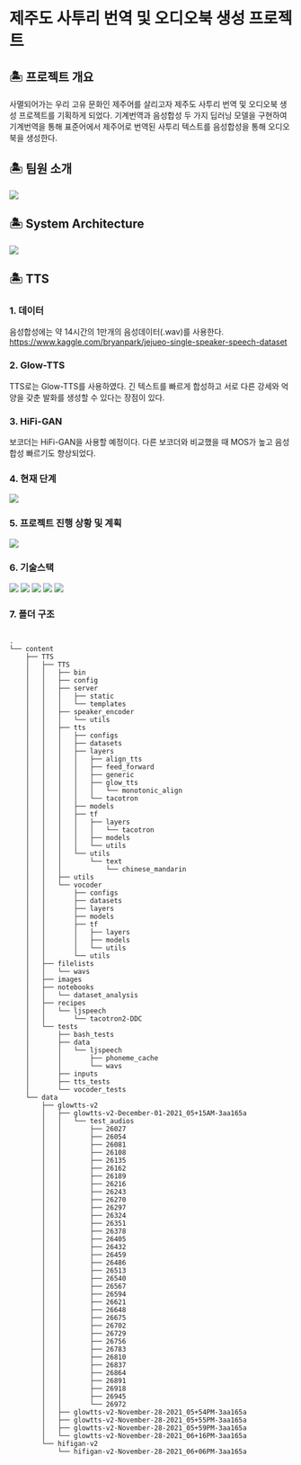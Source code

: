 # 제주도 사투리 번역 및 오디오북 생성 프로젝트

## 🏝 프로젝트 개요
사멸되어가는 우리 고유 문화인 제주어를 살리고자 제주도 사투리 번역 및 오디오북 생성 프로젝트를 기획하게 되었다. 기계번역과 음성합성 두 가지 딥러닝 모델을 구현하여 기계번역을 통해 표준어에서 제주어로 번역된 사투리 텍스트를 음성합성을 통해 오디오북을 생성한다.

## 🏝 팀원 소개
<img src="https://github.com/MINJU-KIMmm/GitHubTest/blob/main/image/capstoneTeam.png"/>

## 🏝 System Architecture
<img src="https://github.com/MINJU-KIMmm/GitHubTest/blob/main/image/systemarchitecture.png"/>

## 🏝 TTS
### 1. 데이터
음성합성에는 약 14시간의 1만개의 음성데이터(.wav)를 사용한다. 
https://www.kaggle.com/bryanpark/jejueo-single-speaker-speech-dataset
### 2. Glow-TTS
TTS로는 Glow-TTS를 사용하였다. 긴 텍스트를 빠르게 합성하고 서로 다른 강세와 억양을 갖춘 발화를 생성할 수 있다는 장점이 있다.
### 3. HiFi-GAN
보코더는 HiFi-GAN을 사용할 예정이다. 다른 보코더와 비교했을 때 MOS가 높고 음성합성 빠르기도 향상되었다.

### 4. 현재 단계
<img src="https://github.com/MINJU-KIMmm/GitHubTest/blob/main/image/lossGraph.png"/>


### 5. 프로젝트 진행 상황 및 계획
<img src="https://github.com/MINJU-KIMmm/GitHubTest/blob/main/image/plan.png"/>

### 6. 기술스택
<img src="https://img.shields.io/badge/Google Colab -F9AB00?style=flat-square&logo=GoogleColab&logoColor=white"/></a>
<img src="https://img.shields.io/badge/Python -3776AB?style=flat-square&logo=Python&logoColor=white"/>
<img src="https://img.shields.io/badge/Jupyter -F37626?style=flat-square&logo=Jupyter&logoColor=white"/>
<img src="https://img.shields.io/badge/TensorFlow -181717?style=flat-square&logo=TensorFlow&logoColor=white"/>
<img src="https://img.shields.io/badge/GitHub -181717?style=flat-square&logo=GitHub&logoColor=white"/>

### 7. 폴더 구조
<pre>
<code>
.
└── content
    ├── TTS
    │   ├── TTS
    │   │   ├── bin
    │   │   ├── config
    │   │   ├── server
    │   │   │   ├── static
    │   │   │   └── templates
    │   │   ├── speaker_encoder
    │   │   │   └── utils
    │   │   ├── tts
    │   │   │   ├── configs
    │   │   │   ├── datasets
    │   │   │   ├── layers
    │   │   │   │   ├── align_tts
    │   │   │   │   ├── feed_forward
    │   │   │   │   ├── generic
    │   │   │   │   ├── glow_tts
    │   │   │   │   │   └── monotonic_align
    │   │   │   │   └── tacotron
    │   │   │   ├── models
    │   │   │   ├── tf
    │   │   │   │   ├── layers
    │   │   │   │   │   └── tacotron
    │   │   │   │   ├── models
    │   │   │   │   └── utils
    │   │   │   └── utils
    │   │   │       └── text
    │   │   │           └── chinese_mandarin
    │   │   ├── utils
    │   │   └── vocoder
    │   │       ├── configs
    │   │       ├── datasets
    │   │       ├── layers
    │   │       ├── models
    │   │       ├── tf
    │   │       │   ├── layers
    │   │       │   ├── models
    │   │       │   └── utils
    │   │       └── utils
    │   ├── filelists
    │   │   └── wavs
    │   ├── images
    │   ├── notebooks
    │   │   └── dataset_analysis
    │   ├── recipes
    │   │   └── ljspeech
    │   │       └── tacotron2-DDC
    │   └── tests
    │       ├── bash_tests
    │       ├── data
    │       │   └── ljspeech
    │       │       ├── phoneme_cache
    │       │       └── wavs
    │       ├── inputs
    │       ├── tts_tests
    │       └── vocoder_tests
    └── data
        ├── glowtts-v2
        │   ├── glowtts-v2-December-01-2021_05+15AM-3aa165a
        │   │   └── test_audios
        │   │       ├── 26027
        │   │       ├── 26054
        │   │       ├── 26081
        │   │       ├── 26108
        │   │       ├── 26135
        │   │       ├── 26162
        │   │       ├── 26189
        │   │       ├── 26216
        │   │       ├── 26243
        │   │       ├── 26270
        │   │       ├── 26297
        │   │       ├── 26324
        │   │       ├── 26351
        │   │       ├── 26378
        │   │       ├── 26405
        │   │       ├── 26432
        │   │       ├── 26459
        │   │       ├── 26486
        │   │       ├── 26513
        │   │       ├── 26540
        │   │       ├── 26567
        │   │       ├── 26594
        │   │       ├── 26621
        │   │       ├── 26648
        │   │       ├── 26675
        │   │       ├── 26702
        │   │       ├── 26729
        │   │       ├── 26756
        │   │       ├── 26783
        │   │       ├── 26810
        │   │       ├── 26837
        │   │       ├── 26864
        │   │       ├── 26891
        │   │       ├── 26918
        │   │       ├── 26945
        │   │       └── 26972
        │   ├── glowtts-v2-November-28-2021_05+54PM-3aa165a
        │   ├── glowtts-v2-November-28-2021_05+55PM-3aa165a
        │   ├── glowtts-v2-November-28-2021_05+59PM-3aa165a
        │   └── glowtts-v2-November-28-2021_06+16PM-3aa165a
        └── hifigan-v2
            └── hifigan-v2-November-28-2021_06+06PM-3aa165a
</code>
</pre>
